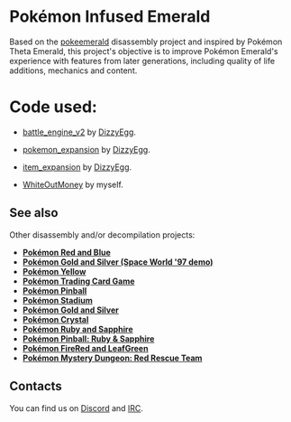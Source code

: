 # Pokémon Infused Emerald

Based on the [pokeemerald](https://github.com/pret/pokeemerald) disassembly project and inspired by Pokémon Theta Emerald, this project's objective is to improve Pokémon Emerald's experience with features from later generations, including quality of life additions, mechanics and content.

# Code used:
* [battle_engine_v2](https://github.com/dizzyeggg/pokeemerald/tree/battle_engine_v2) by [DizzyEgg](https://github.com/dizzyeggg).
* [pokemon_expansion](https://github.com/DizzyEggg/pokeemerald/tree/pokemon_expansion) by [DizzyEgg](https://github.com/dizzyeggg).
* [item_expansion](https://github.com/DizzyEggg/pokeemerald/tree/item_expansion) by [DizzyEgg](https://github.com/dizzyeggg).

* [WhiteOutMoney](https://github.com/AsparagusEduardo/pokeemerald/tree/WhiteOutMoney) by myself.

## See also

Other disassembly and/or decompilation projects:
* [**Pokémon Red and Blue**](https://github.com/pret/pokered)
* [**Pokémon Gold and Silver (Space World '97 demo)**](https://github.com/pret/pokegold-spaceworld)
* [**Pokémon Yellow**](https://github.com/pret/pokeyellow)
* [**Pokémon Trading Card Game**](https://github.com/pret/poketcg)
* [**Pokémon Pinball**](https://github.com/pret/pokepinball)
* [**Pokémon Stadium**](https://github.com/pret/pokestadium)
* [**Pokémon Gold and Silver**](https://github.com/pret/pokegold)
* [**Pokémon Crystal**](https://github.com/pret/pokecrystal)
* [**Pokémon Ruby and Sapphire**](https://github.com/pret/pokeruby)
* [**Pokémon Pinball: Ruby & Sapphire**](https://github.com/pret/pokepinballrs)
* [**Pokémon FireRed and LeafGreen**](https://github.com/pret/pokefirered)
* [**Pokémon Mystery Dungeon: Red Rescue Team**](https://github.com/pret/pmd-red)


## Contacts

You can find us on [Discord](https://discord.gg/d5dubZ3) and [IRC](https://kiwiirc.com/client/irc.freenode.net/?#pret).

